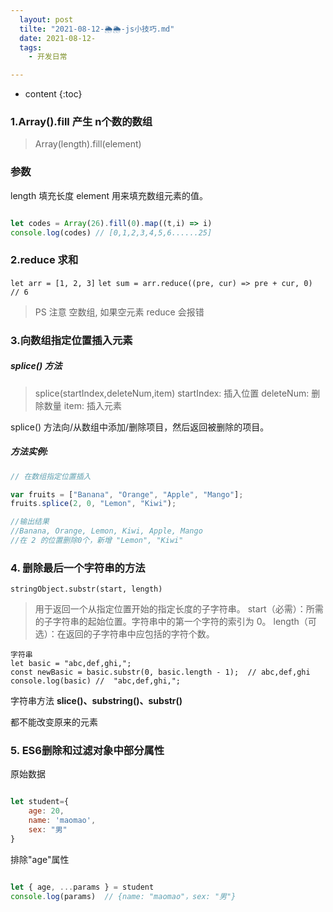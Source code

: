 ```yaml
---
  layout: post
  tilte: "2021-08-12-🌦🌦-js小技巧.md"
  date: 2021-08-12-
  tags: 
    - 开发日常

---
```



* content
{:toc}


### 1.Array().fill 产生 n个数的数组
> Array(length).fill(element) 

### 参数
length 填充长度
element   用来填充数组元素的值。
 ```js

 let codes = Array(26).fill(0).map((t,i) => i)
console.log(codes) // [0,1,2,3,4,5,6......25]

```

### 2.reduce 求和
`
let arr = [1, 2, 3]
`
`
let sum = arr.reduce((pre, cur) => pre + cur, 0)  // 6
`
>PS 注意 空数组, 如果空元素 reduce 会报错
### 3.向数组指定位置插入元素
##### splice() 方法
> splice(startIndex,deleteNum,item)
startIndex: 插入位置
deleteNum: 删除数量
item:  插入元素

splice() 方法向/从数组中添加/删除项目，然后返回被删除的项目。

##### 方法实例:

```js
// 在数组指定位置插入

var fruits = ["Banana", "Orange", "Apple", "Mango"];
fruits.splice(2, 0, "Lemon", "Kiwi");

//输出结果
//Banana, Orange, Lemon, Kiwi, Apple, Mango
//在 2 的位置删除0个，新增 "Lemon", "Kiwi"

```
### 4. 删除最后一个字符串的方法

`stringObject.substr(start, length)`

>用于返回一个从指定位置开始的指定长度的子字符串。
start（必需）：所需的子字符串的起始位置。字符串中的第一个字符的索引为 0。
length（可选）：在返回的子字符串中应包括的字符个数。

```
字符串
let basic = "abc,def,ghi,"; 
const newBasic = basic.substr(0, basic.length - 1);  // abc,def,ghi
console.log(basic) //  "abc,def,ghi,"; 
```
字符串方法 **slice()、substring()、substr()**

都不能改变原来的元素
### 5. ES6删除和过滤对象中部分属性
原始数据
```js

let student={
    age: 20,
    name: 'maomao',
    sex: "男"
}

```
排除"age"属性
```js

let { age, ...params } = student
console.log(params)  // {name: "maomao"，sex: "男"}

```
